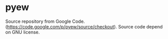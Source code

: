 pyew
====

Source repository from  Google Code. (https://code.google.com/p/pyew/source/checkout). Source code depend on GNU license.
